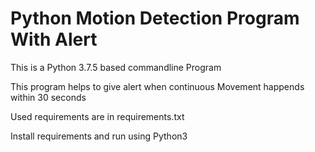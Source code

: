 # Python Motion Detection Program With Alert


This is a  Python 3.7.5 based commandline Program 


This program helps to give alert when continuous Movement happends within 30 seconds


Used requirements are in requirements.txt 

Install requirements and run using Python3
